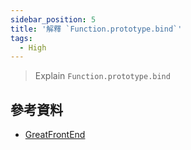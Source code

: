 ```yaml
---
sidebar_position: 5
title: '解釋 `Function.prototype.bind`'
tags:
  - High
---
```


> Explain `Function.prototype.bind`

## 參考資料

- [GreatFrontEnd](https://www.greatfrontend.com/questions/quiz/explain-function-prototype-bind)
